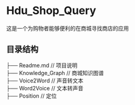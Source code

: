 # Hdu_Shop_Query
这是一个为购物者能够便利的在商城寻找商店的应用
## 目录结构
├── Readme.md // 项目说明  
├── Knowledge_Graph // 商城知识图谱  
├── Voice2Word // 声音转文本  
├── Word2Voice // 文本转声音  
├── Position // 定位  
